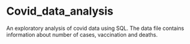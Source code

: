 # Covid_data_analysis
An exploratory analysis of covid data  using SQL.
The data file contains information about number of cases, vaccination and deaths.

